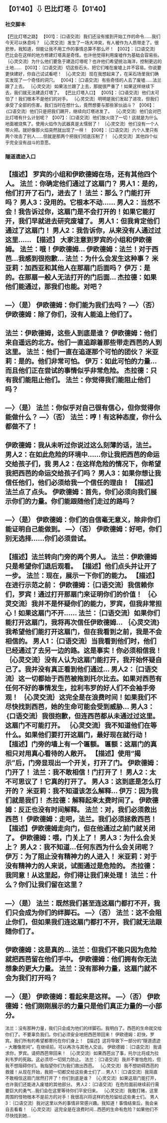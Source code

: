 ## 【01'40】⇩ 巴比灯塔 ⇩【01'40】
### 社交脚本 
【巴比灯塔之路】
【001】：｛口语交流｝我们还没有接到开始工作的命令……我们今天可以休息吗？
｛心灵交流｝发生了一场大冲突，有人被作为人质带走了。很悲惨，我知道，但能让我不用工作的事情总算不那么坏！
【002】：｛口语交流｝巴比会在这样的地方修建灯塔真是奇怪。也许他觉得利用废墟作为基础会容易些。
｛心灵交流｝为什么他们要急于建造灯塔呢？也许他们希望统治海洋，控制更远的土地……
【003】：｛口语交流｝切这些石头、把它们堆在废墟上并不容易。你说要更快建好，你自己试试看吧！
｛心灵交流｝现在我想起来了，在采石场里我们确实发现了一个奇怪的洞穴。
【004】：｛口语交流｝有些奇怪的人去了废墟……法兰跟了上去。
｛心灵交流｝如果法兰跟了上去，那就很严重了！如果这样继续下去，我们就无法建造灯塔了。
【巴比灯塔入口】
【005】：｛口语交流｝他们太可怕了！我们根本不是他们的对手。
｛心灵交流｝明明是我们发起了进攻，但我们承受了全部的伤害。我们当时在想什么，竟然想要与那些家伙战斗？
【006】：｛口语交流｝他们只是把我们踢开，继续向灯塔进发了。
｛心灵交流｝他们会对巴比灯塔有什么计划呢？
【007】：｛口语交流｝他们放火烧了一切！这就是为什么地面被烧焦了。使用火焰作为武器真是太懦弱了！
｛心灵交流｝他们没有一个人带火把。就好像那火焰突然就出现了一样！
【008】：｛口语交流｝六个人里只有两个攻击了别人……但就是那两个把我们彻底压制了！
｛心灵交流｝其他四个似乎完全没有战斗的意愿。
### 隧道遗迹入口
【描述】 罗宾的小组和伊欧德姆在场，还有其他四个人。
法兰：你确定他们通过了这扇门？
男人1：是的，他们打开了石门，进去了！
法兰：那么？门能打开吗？
男人3：没用的。它根本不动……
男人2：当然不会！我告诉过你，这扇门是不会打开的！如果它能打开，我们早就进去研究废墟了。
男人1：但我肯定他们通过了这扇门！
男人2：我告诉你，从来没有人通过过这里……
【描述】 大家注意到罗宾的小组和伊欧德姆。
法兰：哦！伊欧德姆…
伊欧德姆：法兰！对于西芭…我感到很抱歉…
法兰：为什么会发生这种事？
米亚莉：加西亚和其他人在那扇门后面吗？
伊万：是的。在那扇一般人无法打开的门后面…
杰拉德：如果他们能通过，那我们也能。对吧？
-----------------------------------------------------------
—〉（是）
伊欧德姆：你们能为我们去吗？
—〉（否）
伊欧德姆：除了你们，没有人能追上他们了。
-----------------------------------------------------------
法兰：伊欧德姆，这些人到底是谁？
伊欧德姆：他们来自遥远的北方。他们一直追踪着那些带走西芭的人到这里。
法兰：他们一直在追逐那个可怕的团伙？
米亚莉：是的。他们非常可怕。
伊万：如此可怕的力量…而且他们正在尝试的事情似乎非常危险。
杰拉德：只有我们能阻止他们。
法兰：你觉得我们能阻止他们吗？
-----------------------------------------------------------
—〉（是）
法兰：你似乎对自己很有信心，但你觉得你能做什么？
—〉（否）
法兰：哼！有这种态度，你什么都做不了！
-----------------------------------------------------------
伊欧德姆：我从未听过你说过这么刻薄的话，法兰。
男人2：在如此危险的环境中……你让我把西芭的命运交给孩子们，我
男人2：在这样危险的情况下，你希望我把西芭的命运交给孩子们吗？
男人3：如果你想让我信任他们，他们必须给我一个信任的理由！
【描述】法兰点了点头。
伊欧德姆：首先，你们必须向我们展示你们的力量。你们能跟随他们走过的路吗？
-----------------------------------------------------------
—〉（是）
伊欧德姆：你们的自信毫无意义，除非你们能证明自己能做到。
—〉（否）
伊欧德姆：好吧，你们别无选择……你们必须尝试。
-----------------------------------------------------------
【描述】法兰转向门旁的两个男人。
法兰：伊欧德姆只是希望你们退后观看。
【描述】他们点头并让开了一步。
法兰：现在，展示一下你们的能力。
【描述】在进行示范之前：
伊欧德姆：｛口语交流｝我信赖你们，罗宾！通过打开那扇门来证明你们的价值！
｛心灵交流｝我并不是怀疑你们的能力，罗宾，但我非常担心！如果这扇门不开……
法兰：｛口语交流｝如果你们能打开这扇门，我将再次信任伊欧德姆…
｛心灵交流｝我希望他们能打开这扇门，但在我看到之前，我是不会相信的。
男人1：｛口语交流｝当我看到他们时，他们已经通过了去另一边的路。这是事实！你必须相信我！
｛心灵交流｝没有人认为这扇门能打开，我开始怀疑自己了。我并没有真正看到他们通过…
男人2：｛口语交流｝这一切都始于西芭被拖到托尔比去。如果对西芭有任何不好的事情发生，拉利韦罗的好人们不会袖手旁观！
｛心灵交流｝这完全是在浪费时间！如果我们不尽快找到西芭，她的生命可能会受到威胁…
男人3：｛口语交流｝我很抱歉，但连西芭都从未通过过这里。这扇门不可能打开。
｛心灵交流｝我不知道他们在等什么。如果他们要打开这扇门，最好现在就行动！
【描述】门旁的墙上有一个匾额。
匾额：这扇门的真相只对用真心看待的人敞开。
【描述】使用“揭示”后，门旁显现出一个开关，打开了门。
伊欧德姆：门开了！
法兰：我不敢相信！门打开了！
男人2：太不可思议了！它真的打开了。
男人3：这到底是怎么打开的？
米亚莉：我不知道该怎么解释…
伊万：因为我们就是我们！
杰拉德：解释起来太费时间了。
伊欧德姆：反正也没有时间解释。
法兰：对，我们必须救出西芭！
伊欧德姆：走吧，法兰。我们必须拯救西芭！
【描述】伊欧德姆走向门，但在他通过之前门就关闭了。
伊欧德姆：喂，门关上了！
男人3：为什么会关上？
男人2：我不知道…任何东西为什么会关闭呢？
伊万：为了阻止没有精神力的人进入！
米亚莉：对于没有精神力的人来说，试图通过是危险的。
杰拉德：我同意！从这里起，你们得让我们来处理！
法兰：什么？你们让我们留在这里？
-----------------------------------------------------------
—〉（是）
法兰：既然我们甚至连这扇门都打不开，我们只会成为你们的绊脚石。
—〉（否）
法兰：这不会阻止你们，但如果我们连这扇门都打不开，我们就无法跟随你们了。
-----------------------------------------------------------
伊欧德姆：这是真的…
法兰：但我们不能只因为危险就把西芭留在他们手中。
伊欧德姆：他们拥有你无法想象的更大力量。
法兰：没有那种力量，这扇门就不会为我们打开吗？
-----------------------------------------------------------
—〉（是）
伊欧德姆：看起来是这样。
—〉（否）
伊欧德姆：他们刚刚展示的力量只是他们真正力量的一小部分。
-----------------------------------------------------------
法兰：没有那种力量，我们只会成为他们的绊脚石。我明白了。西芭的生命就交给你们了。不要辜负我们。你们必须安全地把西芭带回来！
伊欧德姆：赶快，罗宾。我们所有的希望都寄托在你们身上！
【描述】这将导致下一部分的“隧道遗迹 - 大雕像房间”。在继续前，可以再次与其他人交谈。
伊欧德姆：｛口语交流｝我请求你，罗宾。请把西芭带回来！
｛心灵交流｝如果西芭出了事，托尔比将成为拉利韦罗的死敌。这必须尽一切努力防止。
法兰：｛口语交流｝我并不害怕危险，但我不想阻碍你们。我指望你们为我们救出西芭。
｛心灵交流｝我不想妨碍西芭的救援！从现在开始，我把一切都交给这些勇士们了…
男人1：｛口语交流｝我简直不敢相信这扇门居然打开了！你们到底是谁？
｛心灵交流｝如果这扇门能打开，也许我们还能进入废墟的其他部分。
男人2：｛口语交流｝在危险面前继续前行需要巨大的勇气…我们会在这里等待你们平安归来。
｛心灵交流｝我敢打赌，这里周围的怪物根本不是前方的对手！我很高兴将这样的危险留给这些勇士们。
男人3：｛口语交流｝我对这里以外的事情非常感兴趣。我知道！事情结束后，我会亲自去看看！
｛心灵交流｝这完全是在浪费时间…西芭的生命有危险？如果他们不尽快找到她…